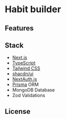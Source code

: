 # Habit builder

## Features

## Stack
* [Next.js](https://nextjs.org/)
* [TypeScript](https://www.typescriptlang.org/)
* [Tailwind CSS](https://tailwindcss.com/)
* [shacdn/ui](https://ui.shadcn.com/)
* [NextAuth.js](https://next-auth.js.org/)
* [Prisma](https://www.prisma.io/) ORM
* MongoDB Database
* Zod Validations

## License
